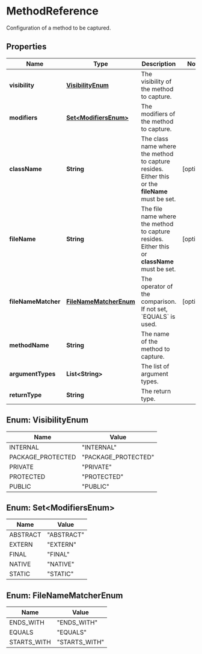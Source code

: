 

# MethodReference

Configuration of a method to be captured.

## Properties

| Name | Type | Description | Notes |
|------------ | ------------- | ------------- | -------------|
|**visibility** | [**VisibilityEnum**](#VisibilityEnum) | The visibility of the method to capture. |  |
|**modifiers** | [**Set&lt;ModifiersEnum&gt;**](#Set&lt;ModifiersEnum&gt;) | The modifiers of the method to capture. |  |
|**className** | **String** | The class name where the method to capture resides.    Either this or the **fileName** must be set. |  [optional] |
|**fileName** | **String** | The file name where the method to capture resides.    Either this or **className** must be set. |  [optional] |
|**fileNameMatcher** | [**FileNameMatcherEnum**](#FileNameMatcherEnum) | The operator of the comparison.    If not set, &#x60;EQUALS&#x60; is used. |  [optional] |
|**methodName** | **String** | The name of the method to capture. |  |
|**argumentTypes** | **List&lt;String&gt;** | The list of argument types. |  |
|**returnType** | **String** | The return type. |  |



## Enum: VisibilityEnum

| Name | Value |
|---- | -----|
| INTERNAL | &quot;INTERNAL&quot; |
| PACKAGE_PROTECTED | &quot;PACKAGE_PROTECTED&quot; |
| PRIVATE | &quot;PRIVATE&quot; |
| PROTECTED | &quot;PROTECTED&quot; |
| PUBLIC | &quot;PUBLIC&quot; |



## Enum: Set&lt;ModifiersEnum&gt;

| Name | Value |
|---- | -----|
| ABSTRACT | &quot;ABSTRACT&quot; |
| EXTERN | &quot;EXTERN&quot; |
| FINAL | &quot;FINAL&quot; |
| NATIVE | &quot;NATIVE&quot; |
| STATIC | &quot;STATIC&quot; |



## Enum: FileNameMatcherEnum

| Name | Value |
|---- | -----|
| ENDS_WITH | &quot;ENDS_WITH&quot; |
| EQUALS | &quot;EQUALS&quot; |
| STARTS_WITH | &quot;STARTS_WITH&quot; |




